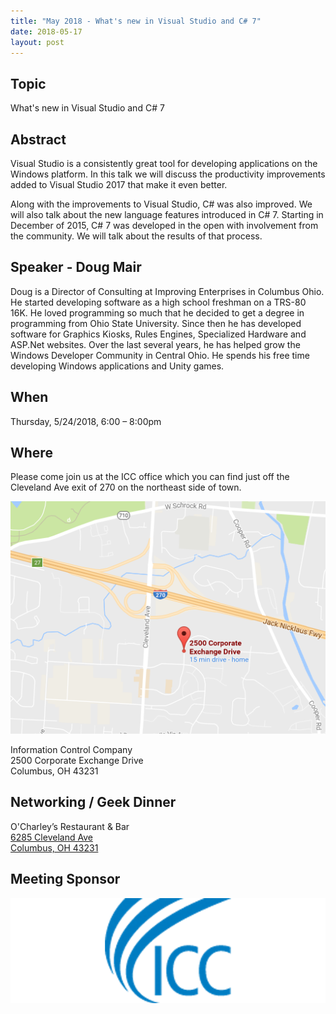 ```yaml
---
title: "May 2018 - What's new in Visual Studio and C# 7"
date: 2018-05-17
layout: post
---
```


## Topic

What's new in Visual Studio and C# 7

## Abstract

Visual Studio is a consistently great tool for developing applications on the Windows platform. In this talk we will discuss the productivity improvements added to Visual Studio 2017 that make it even better.

Along with the improvements to Visual Studio, C# was also improved. We will also talk about the new language features introduced in C# 7. Starting in December of 2015, C# 7 was developed in the open with involvement from the community. We will talk about the results of that process.

## Speaker - Doug Mair

Doug is a Director of Consulting at Improving Enterprises in Columbus Ohio.  He started developing software as a high school freshman on a TRS-80 16K.  He loved programming so much that he decided to get a degree in programming from Ohio State University.  Since then he has developed software for Graphics Kiosks, Rules Engines, Specialized Hardware and ASP.Net websites.  Over the last several years, he has helped grow the Windows Developer Community in Central Ohio.  He spends his free time developing Windows applications and Unity games.

## When

Thursday, 5/24/2018, 6:00 – 8:00pm

## Where

Please come join us at the ICC office which you can find just off the Cleveland Ave exit of 270 on the northeast side of town.

<a href="https://www.google.com/maps/place/2500+Corporate+Exchange+Dr,+Columbus,+OH+43231/"><img src="/images/maps/icc.png" alt="Google Map of 2500 Corporate Exchange Dr, Columbus, OH 43231"></a>

Information Control Company<br/>
2500 Corporate Exchange Drive<br/>
Columbus, OH 43231

## Networking / Geek Dinner

O'Charley’s Restaurant & Bar<br/>
<a href="https://goo.gl/maps/dV27myYuraR2">6285 Cleveland Ave</a><br/>
<a href="https://goo.gl/maps/dV27myYuraR2">Columbus, OH 43231</a>

## Meeting Sponsor

[![ICC](/images/sponsors/icc_large.png)](https://www.icctechnology.com/)
